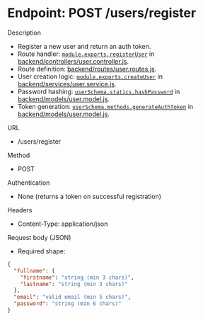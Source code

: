 # Endpoint: POST /users/register

Description
- Register a new user and return an auth token.
- Route handler: [`module.exports.registerUser`](backend/controllers/user.controller.js) in [backend/controllers/user.controller.js](backend/controllers/user.controller.js).
- Route definition: [backend/routes/user.routes.js](backend/routes/user.routes.js).
- User creation logic: [`module.exports.createUser`](backend/services/user.service.js) in [backend/services/user.service.js](backend/services/user.service.js).
- Password hashing: [`userSchema.statics.hashPassword`](backend/models/user.model.js) in [backend/models/user.model.js](backend/models/user.model.js).
- Token generation: [`userSchema.methods.generateAuthToken`](backend/models/user.model.js) in [backend/models/user.model.js](backend/models/user.model.js).

URL
- /users/register

Method
- POST

Authentication
- None (returns a token on successful registration)

Headers
- Content-Type: application/json

Request body (JSON)
- Required shape:
```json
{
  "fullname": {
    "firstname": "string (min 3 chars)",
    "lastname": "string (min 3 chars)"
  },
  "email": "valid email (min 5 chars)",
  "password": "string (min 6 chars)"
}